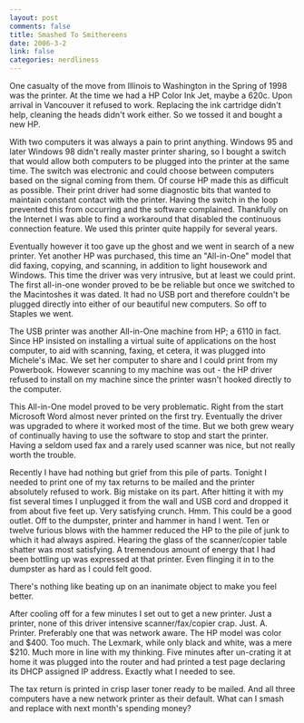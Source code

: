 ```yaml
--- 
layout: post
comments: false
title: Smashed To Smithereens
date: 2006-3-2
link: false
categories: nerdliness
---
```

One casualty of the move from Illinois to Washington in the Spring of 1998 was the printer. At the time we had a HP Color Ink Jet, maybe a 620c. Upon arrival in Vancouver it refused to work. Replacing the ink cartridge didn't help, cleaning the heads didn't work either. So we tossed it and bought a new HP.

With two computers it was always a pain to print anything. Windows 95 and later Windows 98 didn't really master printer sharing, so I bought a switch that would allow both computers to be plugged into the printer at the same time. The switch was electronic and could choose between computers based on the signal coming from them. Of course HP made this as difficult as possible. Their print driver had some diagnostic bits that wanted to maintain constant contact with the printer. Having the switch in the loop prevented this from occurring and the software complained. Thankfully on the Internet I was able to find a workaround that disabled the continuous connection feature. We used this printer quite happily for several years.

Eventually however it too gave up the ghost and we went in search of a new printer. Yet another HP was purchased, this time an "All-in-One" model that did faxing, copying, and scanning, in addition to light housework and Windows. This time the driver was very intrusive, but at least we could print. The first all-in-one wonder proved to be be reliable but once we switched to the Macintoshes it was dated. It had no USB port and therefore couldn't be plugged directly into either of our beautiful new computers. So off to Staples we went.

The USB printer was another All-in-One machine from HP; a 6110 in fact. Since HP insisted on installing a virtual suite of applications on the host computer, to aid with scanning, faxing, et cetera, it was plugged into Michele's iMac. We set her computer to share and I could print from my Powerbook. However scanning to my machine was out - the HP driver refused to install on my machine since the printer wasn't hooked directly to the computer.

This All-in-One model proved to be very problematic. Right from the start Microsoft Word almost never printed on the first try. Eventually the driver was upgraded to where it worked most of the time. But we both grew weary of continually having to use the software to stop and start the printer. Having a seldom used fax and a rarely used scanner was nice, but not really worth the trouble.

Recently I have had nothing but grief from this pile of parts. Tonight I needed to print one of my tax returns to be mailed and the printer absolutely refused to work. Big mistake on its part. After hitting it with my fist several times I unplugged it from the wall and USB cord and dropped it from about five feet up. Very satisfying crunch. Hmm. This could be a good outlet. Off to the dumpster, printer and hammer in hand I went. Ten or twelve furious blows with the hammer reduced the HP to the pile of junk to which it had always aspired. Hearing the glass of the scanner/copier table shatter was most satisfying. A tremendous amount of energy that I had been bottling up was expressed at that printer. Even flinging it in to the dumpster as hard as I could felt good.

There's nothing like beating up on an inanimate object to make you feel better.

After cooling off for a few minutes I set out to get a new printer. Just a printer, none of this driver intensive scanner/fax/copier crap. Just. A. Printer. Preferably one that was network aware. The HP model was color and $400. Too much. The Lexmark, while only black and white, was a mere $210. Much more in line with my thinking. Five minutes after un-crating it at home it was plugged into the router and had printed a test page declaring its DHCP assigned IP address. Exactly what I needed to see.

The tax return is printed in crisp laser toner ready to be mailed. And all three computers have a new network printer as their default. What can I smash and replace with next month's spending money?
